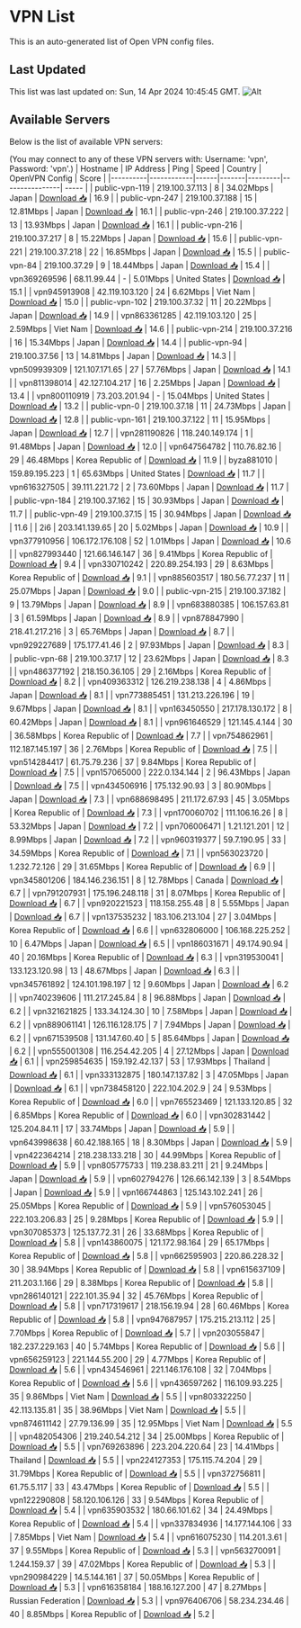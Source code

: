 # VPN List

This is an auto-generated list of Open VPN config files.

## Last Updated

This list was last updated on: Sun, 14 Apr 2024 10:45:45 GMT.
![Alt](https://repobeats.axiom.co/api/embed/186b98318ef1479477931607c1ad7d823f12451f.svg "Repobeats analytics image")

## Available Servers

Below is the list of available VPN servers:

(You may connect to any of these VPN servers with: Username: 'vpn', Password: 'vpn'.)
| Hostname | IP Address | Ping | Speed | Country | OpenVPN Config | Score |
|----------|------------|------|-------|---------|----------------| ----- |
| public-vpn-119 | 219.100.37.113 | 8 | 34.02Mbps | Japan | [Download 📥](./configs/server_0_JP.ovpn) | 16.9 |
| public-vpn-247 | 219.100.37.188 | 15 | 12.81Mbps | Japan | [Download 📥](./configs/server_1_JP.ovpn) | 16.1 |
| public-vpn-246 | 219.100.37.222 | 13 | 13.93Mbps | Japan | [Download 📥](./configs/server_2_JP.ovpn) | 16.1 |
| public-vpn-216 | 219.100.37.217 | 8 | 15.22Mbps | Japan | [Download 📥](./configs/server_3_JP.ovpn) | 15.6 |
| public-vpn-221 | 219.100.37.218 | 22 | 16.85Mbps | Japan | [Download 📥](./configs/server_4_JP.ovpn) | 15.5 |
| public-vpn-84 | 219.100.37.29 | 9 | 18.44Mbps | Japan | [Download 📥](./configs/server_5_JP.ovpn) | 15.4 |
| vpn369269596 | 68.11.99.44 | - | 5.01Mbps | United States | [Download 📥](./configs/server_6_US.ovpn) | 15.1 |
| vpn945913908 | 42.119.103.120 | 24 | 6.62Mbps | Viet Nam | [Download 📥](./configs/server_7_VN.ovpn) | 15.0 |
| public-vpn-102 | 219.100.37.32 | 11 | 20.22Mbps | Japan | [Download 📥](./configs/server_8_JP.ovpn) | 14.9 |
| vpn863361285 | 42.119.103.120 | 25 | 2.59Mbps | Viet Nam | [Download 📥](./configs/server_9_VN.ovpn) | 14.6 |
| public-vpn-214 | 219.100.37.216 | 16 | 15.34Mbps | Japan | [Download 📥](./configs/server_10_JP.ovpn) | 14.4 |
| public-vpn-94 | 219.100.37.56 | 13 | 14.81Mbps | Japan | [Download 📥](./configs/server_11_JP.ovpn) | 14.3 |
| vpn509939309 | 121.107.171.65 | 27 | 57.76Mbps | Japan | [Download 📥](./configs/server_12_JP.ovpn) | 14.1 |
| vpn811398014 | 42.127.104.217 | 16 | 2.25Mbps | Japan | [Download 📥](./configs/server_13_JP.ovpn) | 13.4 |
| vpn800110919 | 73.203.201.94 | - | 15.04Mbps | United States | [Download 📥](./configs/server_14_US.ovpn) | 13.2 |
| public-vpn-0 | 219.100.37.18 | 11 | 24.73Mbps | Japan | [Download 📥](./configs/server_15_JP.ovpn) | 12.8 |
| public-vpn-161 | 219.100.37.122 | 11 | 15.95Mbps | Japan | [Download 📥](./configs/server_16_JP.ovpn) | 12.7 |
| vpn281190826 | 118.240.149.174 | 1 | 91.48Mbps | Japan | [Download 📥](./configs/server_17_JP.ovpn) | 12.0 |
| vpn647564782 | 110.76.82.16 | 29 | 46.48Mbps | Korea Republic of | [Download 📥](./configs/server_18_KR.ovpn) | 11.9 |
| byza881010 | 159.89.195.223 | 1 | 65.63Mbps | United States | [Download 📥](./configs/server_19_US.ovpn) | 11.7 |
| vpn616327505 | 39.111.221.72 | 2 | 73.60Mbps | Japan | [Download 📥](./configs/server_20_JP.ovpn) | 11.7 |
| public-vpn-184 | 219.100.37.162 | 15 | 30.93Mbps | Japan | [Download 📥](./configs/server_21_JP.ovpn) | 11.7 |
| public-vpn-49 | 219.100.37.15 | 15 | 30.94Mbps | Japan | [Download 📥](./configs/server_22_JP.ovpn) | 11.6 |
| 2i6 | 203.141.139.65 | 20 | 5.02Mbps | Japan | [Download 📥](./configs/server_23_JP.ovpn) | 10.9 |
| vpn377910956 | 106.172.176.108 | 52 | 1.01Mbps | Japan | [Download 📥](./configs/server_24_JP.ovpn) | 10.6 |
| vpn827993440 | 121.66.146.147 | 36 | 9.41Mbps | Korea Republic of | [Download 📥](./configs/server_25_KR.ovpn) | 9.4 |
| vpn330710242 | 220.89.254.193 | 29 | 8.63Mbps | Korea Republic of | [Download 📥](./configs/server_26_KR.ovpn) | 9.1 |
| vpn885603517 | 180.56.77.237 | 11 | 25.07Mbps | Japan | [Download 📥](./configs/server_27_JP.ovpn) | 9.0 |
| public-vpn-215 | 219.100.37.182 | 9 | 13.79Mbps | Japan | [Download 📥](./configs/server_28_JP.ovpn) | 8.9 |
| vpn683880385 | 106.157.63.81 | 3 | 61.59Mbps | Japan | [Download 📥](./configs/server_29_JP.ovpn) | 8.9 |
| vpn878847990 | 218.41.217.216 | 3 | 65.76Mbps | Japan | [Download 📥](./configs/server_30_JP.ovpn) | 8.7 |
| vpn929227689 | 175.177.41.46 | 2 | 97.93Mbps | Japan | [Download 📥](./configs/server_31_JP.ovpn) | 8.3 |
| public-vpn-68 | 219.100.37.17 | 12 | 23.62Mbps | Japan | [Download 📥](./configs/server_32_JP.ovpn) | 8.3 |
| vpn486377192 | 218.150.36.105 | 29 | 2.16Mbps | Korea Republic of | [Download 📥](./configs/server_33_KR.ovpn) | 8.2 |
| vpn409363312 | 126.219.238.138 | 4 | 4.86Mbps | Japan | [Download 📥](./configs/server_34_JP.ovpn) | 8.1 |
| vpn773885451 | 131.213.226.196 | 19 | 9.67Mbps | Japan | [Download 📥](./configs/server_35_JP.ovpn) | 8.1 |
| vpn163450550 | 217.178.130.172 | 8 | 60.42Mbps | Japan | [Download 📥](./configs/server_36_JP.ovpn) | 8.1 |
| vpn961646529 | 121.145.4.144 | 30 | 36.58Mbps | Korea Republic of | [Download 📥](./configs/server_37_KR.ovpn) | 7.7 |
| vpn754862961 | 112.187.145.197 | 36 | 2.76Mbps | Korea Republic of | [Download 📥](./configs/server_38_KR.ovpn) | 7.5 |
| vpn514284417 | 61.75.79.236 | 37 | 9.84Mbps | Korea Republic of | [Download 📥](./configs/server_39_KR.ovpn) | 7.5 |
| vpn157065000 | 222.0.134.144 | 2 | 96.43Mbps | Japan | [Download 📥](./configs/server_40_JP.ovpn) | 7.5 |
| vpn434506916 | 175.132.90.93 | 3 | 80.90Mbps | Japan | [Download 📥](./configs/server_41_JP.ovpn) | 7.3 |
| vpn688698495 | 211.172.67.93 | 45 | 3.05Mbps | Korea Republic of | [Download 📥](./configs/server_42_KR.ovpn) | 7.3 |
| vpn170060702 | 111.106.16.26 | 8 | 53.32Mbps | Japan | [Download 📥](./configs/server_43_JP.ovpn) | 7.2 |
| vpn706006471 | 1.21.121.201 | 12 | 8.99Mbps | Japan | [Download 📥](./configs/server_44_JP.ovpn) | 7.2 |
| vpn960319377 | 59.7.190.95 | 33 | 34.59Mbps | Korea Republic of | [Download 📥](./configs/server_45_KR.ovpn) | 7.1 |
| vpn563023720 | 1.232.72.126 | 29 | 31.65Mbps | Korea Republic of | [Download 📥](./configs/server_46_KR.ovpn) | 6.9 |
| vpn345801206 | 184.146.236.151 | 8 | 12.78Mbps | Canada | [Download 📥](./configs/server_47_CA.ovpn) | 6.7 |
| vpn791207931 | 175.196.248.118 | 31 | 8.07Mbps | Korea Republic of | [Download 📥](./configs/server_48_KR.ovpn) | 6.7 |
| vpn920221523 | 118.158.255.48 | 8 | 5.55Mbps | Japan | [Download 📥](./configs/server_49_JP.ovpn) | 6.7 |
| vpn137535232 | 183.106.213.104 | 27 | 3.04Mbps | Korea Republic of | [Download 📥](./configs/server_50_KR.ovpn) | 6.6 |
| vpn632806000 | 106.168.225.252 | 10 | 6.47Mbps | Japan | [Download 📥](./configs/server_51_JP.ovpn) | 6.5 |
| vpn186031671 | 49.174.90.94 | 40 | 20.16Mbps | Korea Republic of | [Download 📥](./configs/server_52_KR.ovpn) | 6.3 |
| vpn319530041 | 133.123.120.98 | 13 | 48.67Mbps | Japan | [Download 📥](./configs/server_53_JP.ovpn) | 6.3 |
| vpn345761892 | 124.101.198.197 | 12 | 9.60Mbps | Japan | [Download 📥](./configs/server_54_JP.ovpn) | 6.2 |
| vpn740239606 | 111.217.245.84 | 8 | 96.88Mbps | Japan | [Download 📥](./configs/server_55_JP.ovpn) | 6.2 |
| vpn321621825 | 133.34.124.30 | 10 | 7.58Mbps | Japan | [Download 📥](./configs/server_56_JP.ovpn) | 6.2 |
| vpn889061141 | 126.116.128.175 | 7 | 7.94Mbps | Japan | [Download 📥](./configs/server_57_JP.ovpn) | 6.2 |
| vpn671539508 | 131.147.60.40 | 5 | 85.64Mbps | Japan | [Download 📥](./configs/server_58_JP.ovpn) | 6.2 |
| vpn555001308 | 116.254.42.205 | 4 | 27.12Mbps | Japan | [Download 📥](./configs/server_59_JP.ovpn) | 6.1 |
| vpn259854635 | 159.192.42.137 | 53 | 17.93Mbps | Thailand | [Download 📥](./configs/server_60_TH.ovpn) | 6.1 |
| vpn333132875 | 180.147.137.82 | 3 | 47.05Mbps | Japan | [Download 📥](./configs/server_61_JP.ovpn) | 6.1 |
| vpn738458120 | 222.104.202.9 | 24 | 9.53Mbps | Korea Republic of | [Download 📥](./configs/server_62_KR.ovpn) | 6.0 |
| vpn765523469 | 121.133.120.85 | 32 | 6.85Mbps | Korea Republic of | [Download 📥](./configs/server_63_KR.ovpn) | 6.0 |
| vpn302831442 | 125.204.84.11 | 17 | 33.74Mbps | Japan | [Download 📥](./configs/server_64_JP.ovpn) | 5.9 |
| vpn643998638 | 60.42.188.165 | 18 | 8.30Mbps | Japan | [Download 📥](./configs/server_65_JP.ovpn) | 5.9 |
| vpn422364214 | 218.238.133.218 | 30 | 44.99Mbps | Korea Republic of | [Download 📥](./configs/server_66_KR.ovpn) | 5.9 |
| vpn805775733 | 119.238.83.211 | 21 | 9.24Mbps | Japan | [Download 📥](./configs/server_67_JP.ovpn) | 5.9 |
| vpn602794276 | 126.66.142.139 | 3 | 8.54Mbps | Japan | [Download 📥](./configs/server_68_JP.ovpn) | 5.9 |
| vpn166744863 | 125.143.102.241 | 26 | 25.05Mbps | Korea Republic of | [Download 📥](./configs/server_69_KR.ovpn) | 5.9 |
| vpn576053045 | 222.103.206.83 | 25 | 9.28Mbps | Korea Republic of | [Download 📥](./configs/server_70_KR.ovpn) | 5.9 |
| vpn307085373 | 125.137.72.31 | 26 | 33.68Mbps | Korea Republic of | [Download 📥](./configs/server_71_KR.ovpn) | 5.8 |
| vpn143860075 | 121.172.98.164 | 29 | 65.17Mbps | Korea Republic of | [Download 📥](./configs/server_72_KR.ovpn) | 5.8 |
| vpn662595903 | 220.86.228.32 | 30 | 38.94Mbps | Korea Republic of | [Download 📥](./configs/server_73_KR.ovpn) | 5.8 |
| vpn615637109 | 211.203.1.166 | 29 | 8.38Mbps | Korea Republic of | [Download 📥](./configs/server_74_KR.ovpn) | 5.8 |
| vpn286140121 | 222.101.35.94 | 32 | 45.76Mbps | Korea Republic of | [Download 📥](./configs/server_75_KR.ovpn) | 5.8 |
| vpn717319617 | 218.156.19.94 | 28 | 60.46Mbps | Korea Republic of | [Download 📥](./configs/server_76_KR.ovpn) | 5.8 |
| vpn947687957 | 175.215.213.112 | 25 | 7.70Mbps | Korea Republic of | [Download 📥](./configs/server_77_KR.ovpn) | 5.7 |
| vpn203055847 | 182.237.229.163 | 40 | 5.74Mbps | Korea Republic of | [Download 📥](./configs/server_78_KR.ovpn) | 5.6 |
| vpn656259123 | 221.144.55.200 | 29 | 4.77Mbps | Korea Republic of | [Download 📥](./configs/server_79_KR.ovpn) | 5.6 |
| vpn434546961 | 221.146.176.108 | 32 | 7.04Mbps | Korea Republic of | [Download 📥](./configs/server_80_KR.ovpn) | 5.6 |
| vpn436597262 | 116.109.93.225 | 35 | 9.86Mbps | Viet Nam | [Download 📥](./configs/server_81_VN.ovpn) | 5.5 |
| vpn803322250 | 42.113.135.81 | 35 | 38.96Mbps | Viet Nam | [Download 📥](./configs/server_82_VN.ovpn) | 5.5 |
| vpn874611142 | 27.79.136.99 | 35 | 12.95Mbps | Viet Nam | [Download 📥](./configs/server_83_VN.ovpn) | 5.5 |
| vpn482054306 | 219.240.54.212 | 34 | 25.00Mbps | Korea Republic of | [Download 📥](./configs/server_84_KR.ovpn) | 5.5 |
| vpn769263896 | 223.204.220.64 | 23 | 14.41Mbps | Thailand | [Download 📥](./configs/server_85_TH.ovpn) | 5.5 |
| vpn224127353 | 175.115.74.204 | 29 | 31.79Mbps | Korea Republic of | [Download 📥](./configs/server_86_KR.ovpn) | 5.5 |
| vpn372756811 | 61.75.5.117 | 33 | 43.47Mbps | Korea Republic of | [Download 📥](./configs/server_87_KR.ovpn) | 5.5 |
| vpn122290808 | 58.120.106.126 | 33 | 9.54Mbps | Korea Republic of | [Download 📥](./configs/server_88_KR.ovpn) | 5.4 |
| vpn635903532 | 180.66.101.62 | 34 | 24.49Mbps | Korea Republic of | [Download 📥](./configs/server_89_KR.ovpn) | 5.4 |
| vpn337834936 | 14.177.144.106 | 33 | 7.85Mbps | Viet Nam | [Download 📥](./configs/server_90_VN.ovpn) | 5.4 |
| vpn616075230 | 114.201.3.61 | 37 | 9.55Mbps | Korea Republic of | [Download 📥](./configs/server_91_KR.ovpn) | 5.3 |
| vpn563270091 | 1.244.159.37 | 39 | 47.02Mbps | Korea Republic of | [Download 📥](./configs/server_92_KR.ovpn) | 5.3 |
| vpn290984229 | 14.5.144.161 | 37 | 50.05Mbps | Korea Republic of | [Download 📥](./configs/server_93_KR.ovpn) | 5.3 |
| vpn616358184 | 188.16.127.200 | 47 | 8.27Mbps | Russian Federation | [Download 📥](./configs/server_94_RU.ovpn) | 5.3 |
| vpn976406706 | 58.234.234.46 | 40 | 8.85Mbps | Korea Republic of | [Download 📥](./configs/server_95_KR.ovpn) | 5.2 |
